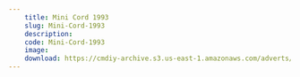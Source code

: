 ```yaml
---
    title: Mini Cord 1993
    slug: Mini-Cord-1993
    description:
    code: Mini-Cord-1993
    image:
    download: https://cmdiy-archive.s3.us-east-1.amazonaws.com/adverts/documents/Mini+Cord+1993.pdf
---
```

<!-- Content of the page -->

##
        